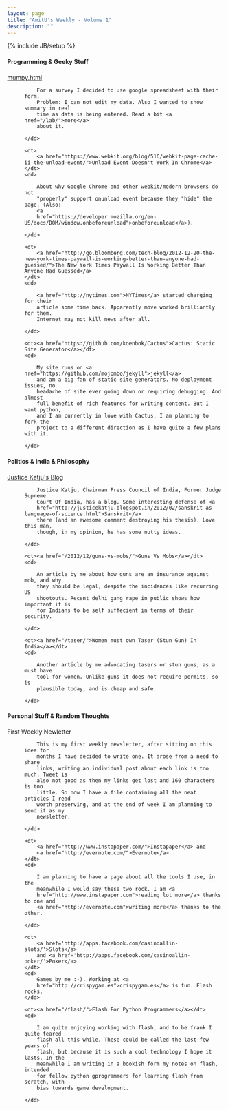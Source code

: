 ```yaml
---
layout: page
title: "AmitU's Weekly - Volume 1"
description: ""
---
```

{% include JB/setup %}

#### Programming & Geeky Stuff

<style>dt { margin-top: 20px }</style>

<dl>
    <dt><a href="/mumpy.html">mumpy.html</a></dt>
    <dd>

        For a survey I decided to use google spreadsheet with their form.
        Problem: I can not edit my data. Also I wanted to show summary in real
        time as data is being entered. Read a bit <a href="/lab/">more</a>
        about it.

    </dd>

    <dt>
        <a href="https://www.webkit.org/blog/516/webkit-page-cache-ii-the-unload-event/">Unload Event Doesn't Work In Chrome</a>
    </dt>
    <dd>

        About why Google Chrome and other webkit/modern browsers do not
        "properly" support onunload event because they "hide" the page. (Also:
        <a
        href="https://developer.mozilla.org/en-US/docs/DOM/window.onbeforeunload">onbeforeunload</a>).

    </dd>

    <dt>
        <a href="http://go.bloomberg.com/tech-blog/2012-12-20-the-new-york-times-paywall-is-working-better-than-anyone-had-guessed/">The New York Times Paywall Is Working Better Than Anyone Had Guessed</a>
    </dt>
    <dd>

        <a href="http://nytimes.com">NYTimes</a> started charging for their
        article some time back. Apparently move worked brilliantly for them.
        Internet may not kill news after all.

    </dd>

    <dt><a href="https://github.com/koenbok/Cactus">Cactus: Static Site Generator</a></dt>
    <dd>

        My site runs on <a href="https://github.com/mojombo/jekyll">jekyll</a>
        and am a big fan of static site generators. No deployment issues, no
        headache of site ever going down or requiring debugging. And almost
        full benefit of rich features for writing content. But I want python,
        and I am currently in love with Cactus. I am planning to fork the
        project to a different direction as I have quite a few plans with it.

    </dd>
</dl>

#### Politics & India & Philosophy

<dl>
    <dt><a href="http://justicekatju.blogspot.in/">Justice Katju's Blog</a></dt>
    <dd>

        Justice Katju, Chairman Press Council of India, Former Judge Supreme
        Court Of India, has a blog. Some interesting defense of <a
        href="http://justicekatju.blogspot.in/2012/02/sanskrit-as-language-of-science.html">Sanskrit</a>
        there (and an awesome comment destroying his thesis). Love this man,
        though, in my opinion, he has some nutty ideas.

    </dd>

    <dt><a href="/2012/12/guns-vs-mobs/">Guns Vs Mobs</a></dt>
    <dd>

        An article by me about how guns are an insurance against mob, and why
        they should be legal, despite the incidences like recurring US
        shootouts. Recent delhi gang rape in public shows how important it is
        for Indians to be self suffecient in terms of their security.

    </dd>

    <dt><a href="/taser/">Women must own Taser (Stun Gun) In India</a></dt>
    <dd>

        Another article by me advocating tasers or stun guns, as a must have
        tool for women. Unlike guns it does not require permits, so is
        plausible today, and is cheap and safe.

    </dd>
</dl>

#### Personal Stuff & Random Thoughts

<dl>
    <dt>First Weekly Newletter</dt>
    <dd>

        This is my first weekly newsletter, after sitting on this idea for
        months I have decided to write one. It arose from a need to share
        links, writing an individual post about each link is too much. Tweet is
        also not good as then my links get lost and 160 characters is too
        little. So now I have a file containing all the neat articles I read
        worth preserving, and at the end of week I am planning to send it as my
        newsletter.

    </dd>

    <dt>
        <a href="http://www.instapaper.com/">Instapaper</a> and 
        <a href="http://evernote.com/">Evernote</a>
    </dt>
    <dd>

        I am planning to have a page about all the tools I use, in the
        meanwhile I would say these two rock. I am <a
        href="http://www.instapaper.com">reading lot more</a> thanks to one and
        <a href="http://evernote.com">writing more</a> thanks to the other.

    </dd>

    <dt>
        <a href='http://apps.facebook.com/casinoallin-slots/'>Slots</a>
        and <a href='http://apps.facebook.com/casinoallin-poker/'>Poker</a>
    </dt>
    <dd>
        Games by me :-). Working at <a
        href="http://crispygam.es">crispygam.es</a> is fun. Flash rocks.
    </dd>

    <dt><a href="/flash/">Flash For Python Programmers</a></dt>
    <dd>

        I am quite enjoying working with flash, and to be frank I quite feared
        flash all this while. These could be called the last few years of
        flash, but because it is such a cool technology I hope it lasts. In the
        meanwhile I am writing in a bookish form my notes on flash, intended
        for fellow python gprogrammers for learning flash from scratch, with
        bias towards game development.

    </dd>
</dl>

